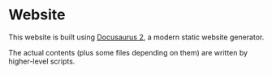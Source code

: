 # Website

This website is built using [Docusaurus 2](https://v2.docusaurus.io/), a modern static website generator.

The actual contents (plus some files depending on them) are written by higher-level scripts.
